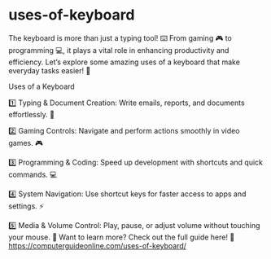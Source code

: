 # uses-of-keyboard
The keyboard is more than just a typing tool! ⌨️ From gaming 🎮 to programming 💻, it plays a vital role in enhancing productivity and efficiency. Let’s explore some amazing uses of a keyboard that make everyday tasks easier! 🚀

Uses of a Keyboard

1️⃣ Typing & Document Creation: Write emails, reports, and documents effortlessly. 📝

2️⃣ Gaming Controls: Navigate and perform actions smoothly in video games. 🎮

3️⃣ Programming & Coding: Speed up development with shortcuts and quick commands. 💻

4️⃣ System Navigation: Use shortcut keys for faster access to apps and settings. ⚡

5️⃣ Media & Volume Control: Play, pause, or adjust volume without touching your mouse. 
🎵
Want to learn more? Check out the full guide here! 🔗 https://computerguideonline.com/uses-of-keyboard/
